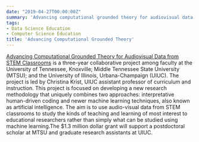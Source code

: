 ```yaml
---
date: "2019-04-27T00:00:00Z"
summary: 'Advancing computational grounded theory for audiovisual data from STEM classrooms'
tags:
- Data Science Education
- Computer Science Education
title: 'Advancing Computational Grounded Theory'
---
```


[Advancing Computational Grounded Theory for Audiovisual Data from STEM Classrooms](https://www.nsf.gov/awardsearch/showAward?AWD_ID=1920796&HistoricalAwards=false) is a three-year collaborative project among faculty at the University of Tennessee, Knoxville; Middle Tennessee State University (MTSU); and the University of Illinois, Urbana-Champaign (UIUC). The project is led by Christina Krist, UIUC assistant professor of curriculum and instruction. This project is focused on developing a new research methodology that uniquely combines two approaches: interpretative human-driven coding and newer machine learning techniques, also known as artificial intelligence. The aim is to use audio-visual data from STEM classrooms to study the kinds of teaching and learning of most interest to educational researchers rather than simply what can be studied using machine learning.The $1.3 million dollar grant will support a postdoctoral scholar at MTSU and graduate research assistants at UIUC.